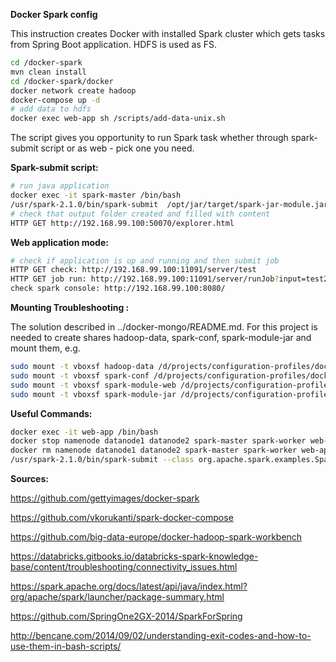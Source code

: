 **Docker Spark config**

This instruction creates Docker with installed Spark cluster which gets tasks from Spring Boot application. HDFS is used as FS.

```sh
cd /docker-spark
mvn clean install
cd /docker-spark/docker
docker network create hadoop
docker-compose up -d
# add data to hdfs
docker exec web-app sh /scripts/add-data-unix.sh
```

The script gives you opportunity to run Spark task whether through spark-submit script or as web - pick one you need.

**Spark-submit script:**

```sh
# run java application
docker exec -it spark-master /bin/bash
/usr/spark-2.1.0/bin/spark-submit  /opt/jar/target/spark-jar-module.jar
# check that output folder created and filled with content
HTTP GET http://192.168.99.100:50070/explorer.html
```

**Web application mode:**

```sh
# check if application is up and running and then submit job
HTTP GET check: http://192.168.99.100:11091/server/test
HTTP GET job run: http://192.168.99.100:11091/server/runJob?input=test2.txt&output=output1
check spark console: http://192.168.99.100:8080/
```

**Mounting Troubleshooting :**

The solution described in ../docker-mongo/README.md. For this project is needed to create shares hadoop-data, spark-conf, spark-module-jar and mount them, e.g.

```sh
sudo mount -t vboxsf hadoop-data /d/projects/configuration-profiles/docker-spark/docker/hadoop-data
sudo mount -t vboxsf spark-conf /d/projects/configuration-profiles/docker-spark/docker/conf
sudo mount -t vboxsf spark-module-web /d/projects/configuration-profiles/docker-spark/spark-module-web
sudo mount -t vboxsf spark-module-jar /d/projects/configuration-profiles/docker-spark/spark-module-jar
```

**Useful Commands:**

```sh
docker exec -it web-app /bin/bash
docker stop namenode datanode1 datanode2 spark-master spark-worker web-app
docker rm namenode datanode1 datanode2 spark-master spark-worker web-app
/usr/spark-2.1.0/bin/spark-submit --class org.apache.spark.examples.SparkPi --master spark://spark-master:7077 /usr/spark-2.1.0/examples/jars/spark-examples_2.11-2.1.0.jar 10
```

**Sources:**

https://github.com/gettyimages/docker-spark

https://github.com/vkorukanti/spark-docker-compose

https://github.com/big-data-europe/docker-hadoop-spark-workbench

https://databricks.gitbooks.io/databricks-spark-knowledge-base/content/troubleshooting/connectivity_issues.html

https://spark.apache.org/docs/latest/api/java/index.html?org/apache/spark/launcher/package-summary.html

https://github.com/SpringOne2GX-2014/SparkForSpring

http://bencane.com/2014/09/02/understanding-exit-codes-and-how-to-use-them-in-bash-scripts/